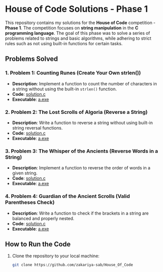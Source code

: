 # House of Code Solutions - Phase 1

This repository contains my solutions for the **House of Code** competition - **Phase 1**. The competition focuses on **string manipulation** in the **C programming language**. The goal of this phase was to solve a series of problems related to strings and basic algorithms, while adhering to strict rules such as not using built-in functions for certain tasks.

## Problems Solved

### 1. **Problem 1: Counting Runes (Create Your Own strlen())**
- **Description**: Implement a function to count the number of characters in a string without using the built-in `strlen()` function.
- **Code**: [solution.c](./House_Of_Code_phase01/Problem1/CountingRunes.c)
- **Executable**: [a.exe](./House_Of_Code_phase01/Problem1/a.exe)

### 2. **Problem 2: The Lost Scrolls of Algoria (Reverse a String)**
- **Description**: Write a function to reverse a string without using built-in string reversal functions.
- **Code**: [solution.c](./House_Of_Code_phase01/Problem2/The_Lost_Scrolls_Of_Algoria.c)
- **Executable**: [a.exe](./House_Of_Code_phase01/Problem2/a.exe)

### 3. **Problem 3: The Whisper of the Ancients (Reverse Words in a String)**
- **Description**: Implement a function to reverse the order of words in a given string.
- **Code**: [solution.c](./House_Of_Code_phase01/problem3/The_Whisper_of_the_Ancients.c)
- **Executable**: [a.exe](./House_Of_Code_phase01/problem3/a.exe)

### 4. **Problem 4: Guardian of the Ancient Scrolls (Valid Parentheses Check)**
- **Description**: Write a function to check if the brackets in a string are balanced and properly nested.
- **Code**: [solution.c](./House_Of_Code_phase01/Problem4/Guardian_of_the_Ancient_Scrolls.c)
- **Executable**: [a.exe](./House_Of_Code_phase01/Problem4/a.exe)

## How to Run the Code
1. Clone the repository to your local machine:
   ```bash
   git clone https://github.com/zakariya-sab/House_Of_Code
